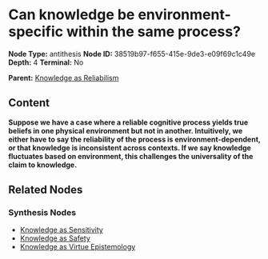 # Can knowledge be environment-specific within the same process?

**Node Type:** antithesis
**Node ID:** 38519b97-f655-415e-9de3-e09f69c1c49e
**Depth:** 4
**Terminal:** No

**Parent:** [Knowledge as Reliabilism](knowledge-as-reliabilism-synthesis-dda11fa1-d057-46ff-9bfb-405b79a61c3b.md)

## Content

**Suppose we have a case where a reliable cognitive process yields true beliefs in one physical environment but not in another. Intuitively, we either have to say the reliability of the process is environment-dependent, or that knowledge is inconsistent across contexts. If we say knowledge fluctuates based on environment, this challenges the universality of the claim to knowledge.**

## Related Nodes

### Synthesis Nodes

- [Knowledge as Sensitivity](knowledge-as-sensitivity-synthesis-cb6250c2-7196-4637-901b-d4e349edff80.md)
- [Knowledge as Safety](knowledge-as-safety-synthesis-b84aa616-0676-4faf-8dc3-21c832457d3a.md)
- [Knowledge as Virtue Epistemology](knowledge-as-virtue-epistemology-synthesis-2db91ad4-877a-4b68-8564-dd065d68b0bd.md)
